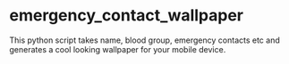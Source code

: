 # emergency_contact_wallpaper
This python script takes name, blood group, emergency contacts etc and generates a cool looking wallpaper for your mobile device.
